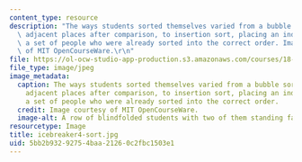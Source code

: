 ```yaml
---
content_type: resource
description: "The ways students sorted themselves varied from a bubble sort, swapping\
  \ adjacent places after comparison, to insertion sort, placing an individual among\
  \ a set of people who were already sorted into the correct order. Image courtesy\
  \ of MIT OpenCourseWare.\r\n"
file: https://ol-ocw-studio-app-production.s3.amazonaws.com/courses/18-821-project-laboratory-in-mathematics-spring-2013/5bb2b93292754baa21260c2fbc1503e1_icebreaker4-sort.jpg
file_type: image/jpeg
image_metadata:
  caption: The ways students sorted themselves varied from a bubble sort, swapping
    adjacent places after comparison, to insertion sort, placing an individual among
    a set of people who were already sorted into the correct order.
  credit: Image courtesy of MIT OpenCourseWare.
  image-alt: A row of blindfolded students with two of them standing face-to-face.
resourcetype: Image
title: icebreaker4-sort.jpg
uid: 5bb2b932-9275-4baa-2126-0c2fbc1503e1
---
```

